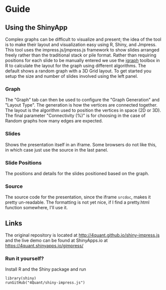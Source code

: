 # Guide
## Using the ShinyApp
Complex graphs can be difficult to visualize and present; the idea of the tool is to make their layout and visualization easy using R, Shiny, and Jmpress. This tool uses the impress.js/jmpress.js framework to show slides arranged freely rather than the traditional stack or pile format. Rather than requiring positions for each slide to be manually entered we use the [igraph](http://www.igraph.org) toolbox in R to calculate the layout for the graph using different algorithms. The default shows a random graph with a 3D Grid layout.
To get started you setup the size and number of slides involved using the left panel.

### Graph
 The "Graph" tab can then be used to configure the "Graph Generation" and "Layout Type". The generation is how the vertices are connected together. The layout is the algorithm used to position the vertices in space (2D or 3D). The final parameter "Connectivity (%)" is for choosing in the case of Random graphs how many edges are expected.

### Slides
Shows the presentation itself in an iframe. Some browsers do not like this, in which case just use the source in the last panel.

### Slide Positions
The positions and details for the slides positioned based on the graph.

### Source
The source code for the presentation, since the iframe ```srcdoc```, makes it pretty un-readable. The formatting is not yet nice, if I find a pretty.html function somewhere, I'll use it.

## Links
The original repository is located at http://4quant.github.io/shiny-impress.js and the live demo can be found at ShinyApps.io at https://4quant.shinyapps.io/gimpress/
### Run it yourself?
Install R and the Shiny package and run

```
library(shiny)
runGitHub("4Quant/shiny-impress.js")
```

